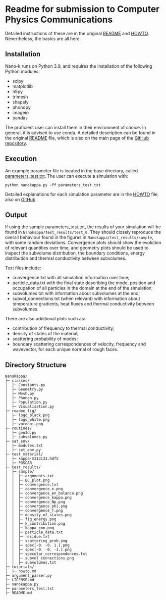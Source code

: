 # Readme for submission to Computer Physics Communications

Detailed instructions of these are in the original [README](README.md) and [HOWTO](tutorials/howto.md). Nevertheless, the basics are all here.

## Installation

Nano-k runs on Python 3.9, and requires the installation of the following Python modules:

- scipy
- matplotlib
- h5py
- trimesh
- shapely
- phonopy
- imageio
- pandas

The proficient user can install them in their environment of choice. In general, it is advised to use conda. A detailed description can be found in the original [README](README.MD) file, which is also on the main page of the [GitHub repository](https://github.com/brunohs1993/Nanokappa).

## Execution

An example parameter file is located in the base directory, called [parameters_test.txt](parameters_test.txt). The user can execute a simulation with:

    python nanokappa.py -ff parameters_test.txt

Detailed explanations for each simulation parameter are in the [HOWTO](tutorials/howto.md) file, also on [GitHub](https://github.com/brunohs1993/Nanokappa/blob/main/tutorials/howto.md).

## Output

If using the sample parameters_test.txt, the results of your simulation will be found in `Nanokappa/test_results/test_0`. They should closely reproduce the overall behaviour found in the figures in `Nanokappa/test_results/sample`, with some random deviations. Convergence plots should show the evolution of relevant quantities over time, and geometry plots should be used to inspect the subvolume distribution, the boundary conditions, energy distribution and thermal conductivity between subvolumes.

Text files include:
- convergence.txt with all simulation information over time;
- particle_data.txt with the final state describing the mode, position and occupation of all particles in the domain at the end of the simulation;
- subvolumes.txt with information about subvolumes at the end;
- subvol_connections.txt (when relevant) with information about temperature gradients, heat fluxes and thermal conductivity between subvolumes.

There are also additional plots such as:
- contribution of frequency to thermal conductivity;
- density of states of the material;
- scattering probability of modes;
- boundary scattering correspondences of velocity, frequency and wavevector, for each unique normal of rough faces.

## Directory Structure

    Nanokappa/
    ├─ classes/
    │  ├─ Constants.py
    │  ├─ Geometry.py
    │  ├─ Mesh.py
    │  ├─ Phonon.py
    │  ├─ Population.py
    │  ├─ Visualisation.py
    ├─ readme_fig/
    │  ├─ logo_black.png
    │  ├─ logo_white.png
    │  ├─ voronoi.png
    ├─ routines/
    │  ├─ geo3d.py
    │  ├─ subvolumes.py
    ├─ set_env/
    │  ├─ modules.txt
    │  ├─ set_env.py
    ├─ test_material/
    │  ├─ kappa-m313131.hdf5
    │  ├─ POSCAR
    ├─ test_results/
    │  ├─ sample/
    │  │  ├─ arguments.txt
    │  │  ├─ BC_plot.png
    │  │  ├─ convergence.txt
    │  │  ├─ convergence_e.png
    │  │  ├─ convergence_en_balance.png
    │  │  ├─ convergence_kappa.png
    │  │  ├─ convergence_Np.png
    │  │  ├─ convergence_phi.png
    │  │  ├─ convergence_T.png
    │  │  ├─ density_of_states.png
    │  │  ├─ fig_energy.png
    │  │  ├─ k_contribution.png
    │  │  ├─ kappa_con.png
    │  │  ├─ particle_data.txt
    │  │  ├─ residue.txt
    │  │  ├─ scattering_prob.png
    │  │  ├─ spec[-0. -0. 1.].png
    │  │  ├─ spec[-0. -0. -1.].png
    │  │  ├─ specular_correspondences.txt
    │  │  ├─ subvol_connections.png
    │  │  ├─ subvolumes.txt
    ├─ tutorials/
    │  ├─ howto.md
    ├─ argument_parser.py
    ├─ LICENSE.md
    ├─ nanokappa.py
    ├─ parameters_test.txt
    ├─ README.md